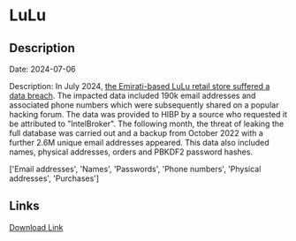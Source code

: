 # LuLu

## Description

Date: 2024-07-06

Description:
In July 2024, <a href="https://www.csoonline.com/article/2516119/hackers-steal-data-of-200k-lulu-customers-in-an-alleged-breach.html" target="_blank" rel="noopener">the Emirati-based LuLu retail store suffered a data breach</a>. The impacted data included 190k email addresses and associated phone numbers which were subsequently shared on a popular hacking forum. The data was provided to HIBP by a source who requested it be attributed to &quot;IntelBroker&quot;. The following month, the threat of leaking the full database was carried out and a backup from October 2022 with a further 2.6M unique email addresses appeared. This data also included names, physical addresses, orders and PBKDF2 password hashes.


['Email addresses', 'Names', 'Passwords', 'Phone numbers', 'Physical addresses', 'Purchases']

## Links

[Download Link](https://link-to.net/1229997/715.0498844150885/dynamic/?r=bHVsdWh5cGVybWFya2V0LmNvbQ==)